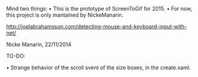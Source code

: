 ﻿Mind two things:
• This is the prototype of ScreenToGif for 2015. 
• For now, this project is only mantained by NickeManarin.

http://joelabrahamsson.com/detecting-mouse-and-keyboard-input-with-net/

Nicke Manarin, 22/11/2014

TO-DO:

• Strange behavior of the scroll svent of the size boxes, in the create.xaml.